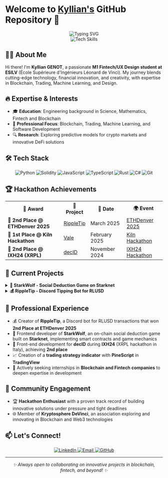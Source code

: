# Welcome to <a href="https://www.linkedin.com/in/kyllian-genot/">Kyllian's</a> GitHub Repository 🚀

<div align="center">
  <img src="https://readme-typing-svg.herokuapp.com?font=Fira+Code&size=32&duration=2800&pause=2000&color=A275E3&center=true&vCenter=true&width=940&lines=Blockchain+Developer+%7C+Fintech+Engineer;Multiple+Hackathons+Winner;Building+Web3+Solutions+for+the+Future" alt="Typing SVG" />
  <br/>
  <img src="https://skillicons.dev/icons?i=solidity,javascript,typescript,rust,react" alt="Tech Skills" />
</div>

## 👨‍💻 About Me

Hi there! I'm **Kyllian GENOT**, a passionate **M1 Fintech/UX Design student at ESILV** (École Supérieure d'Ingénieurs Léonard de Vinci). My journey blends cutting-edge technology, financial innovation, and creativity, with expertise in Blockchain, Trading, Machine Learning, and Design.

## 🔥 Expertise & Interests

- 🎓 **Education**: Engineering background in Science, Mathematics, Fintech and Blockchain
- 🏦 **Professional Focus**: Blockchain, Trading, Machine Learning, and Software Development
- 🔍 **Research**: Exploring predictive models for crypto markets and innovative DeFi solutions

## 🛠️ Tech Stack

<p align="center">
  <img src="https://img.shields.io/badge/Python-3776AB?style=for-the-badge&logo=python&logoColor=white" alt="Python" />
  <img src="https://img.shields.io/badge/Solidity-363636?style=for-the-badge&logo=solidity&logoColor=white" alt="Solidity" />
  <img src="https://img.shields.io/badge/JavaScript-F7DF1E?style=for-the-badge&logo=javascript&logoColor=black" alt="JavaScript" />
  <img src="https://img.shields.io/badge/TypeScript-007ACC?style=for-the-badge&logo=typescript&logoColor=white" alt="TypeScript" />
  <img src="https://img.shields.io/badge/Rust-000000?style=for-the-badge&logo=rust&logoColor=white" alt="Rust" />
  <img src="https://img.shields.io/badge/C%23-239120?style=for-the-badge&logo=c-sharp&logoColor=white" alt="C#" />
  <img src="https://img.shields.io/badge/Git-F05032?style=for-the-badge&logo=git&logoColor=white" alt="Git" />
</p>

## 🏆 Hackathon Achievements

<table>
  <tr>
    <th>🏅 Award</th>
    <th>🚀 Project</th>
    <th>📅 Date</th>
    <th>🌍 Event</th>
  </tr>
  <tr>
    <td>🥈 <b>2nd Place @ ETHDenver 2025</b></td>
    <td><a href="https://github.com/KyllianGenot/RippleTip">RippleTip</a></td>
    <td>March 2025</td>
    <td><a href="https://ethdenver2025.devfolio.co/projects">ETHDenver 2025</a></td>
  </tr>
  <tr>
    <td>🥇 <b>1st Place @ Kiln Hackathon</b></td>
    <td><a href="https://github.com/KyllianGenot/Vale">Vale</a></td>
    <td>February 2025</td>
    <td><a href="https://www.kiln.fi/">Kiln Hackathon</a></td>
  </tr>
  <tr>
    <td>🥈 <b>2nd Place @ IXH24 (XRPL)</b></td>
    <td><a href="https://github.com/KyllianGenot/decID">decID</a></td>
    <td>November 2024</td>
    <td><a href="https://www.xrpl-commons.org/hackathons/ixh24-italian-xrpl-hackathon-2024">IXH24 Hackathon</a></td>
  </tr>
</table>

## 🚀 Current Projects

<details>
<summary><b>🐺 StarkWolf - Social Deduction Game on Starknet</b></summary>
<br>
Developing <b>StarkWolf</b>, an on-chain version of the classic Werewolf game built on Starknet. This project combines blockchain technology with social deduction gameplay, featuring:
<ul>
<li>Dynamic role creation and game systems</li>
<li>Automated player interaction and timing mechanisms</li>
<li>Integrated betting system using STRK tokens</li>
<li>Frontend built with React.js and Tauri</li>
<li>GraphQL for backend-frontend communication</li>
</ul>
StarkWolf represents the intersection of blockchain gaming, social mechanics, and financial incentives in a fully on-chain experience.
</details>

<details>
<summary><b>💰 RippleTip - Discord Tipping Bot for RLUSD</b></summary>
<br>
Building <b>RippleTip</b>, a comprehensive Discord bot that enables seamless RLUSD transactions within communities:
<ul>
<li>Send and receive RLUSD tokens directly through Discord commands</li>
<li>Integrated wallet management system</li>
<li>PayMaster contract for gas-free transactions</li>
<li>Built-in lottery and reward systems</li>
<li>User-friendly transaction history and statistics</li>
</ul>
This project aims to boost RLUSD adoption by bringing stablecoin-powered payments to millions of Discord users.
</details>

## 💼 Professional Experience

- 💰 Creator of **RippleTip**, a Discord bot for RLUSD transactions that won **2nd Place at ETHDenver 2025**
- 🐺 Frontend developer of **StarkWolf**, an on-chain social deduction game built on **Starknet**, implementing smart contracts and game mechanics
- 🥈 Front-end development for **decID** during **IXH24** (XRPL hackathon in Italy), achieving **2nd place**
- 📈 Creation of a **trading strategy indicator** with **PineScript** in **TradingView**
- 🔎 Actively seeking internships in **Blockchain and Fintech companies** to deepen expertise in development

## 🌱 Community Engagement

- 🏆 **Hackathon Enthusiast** with a proven track record of building innovative solutions under pressure and tight deadlines
- 🌐 Member of **Kryptosphere DeVinci**, an association exploring and innovating in Blockchain and Web3 technologies

## 📫 Let's Connect!

<p align="center">
  <a href="https://www.linkedin.com/in/kyllian-genot/">
    <img src="https://img.shields.io/badge/LinkedIn-0077B5?style=for-the-badge&logo=linkedin&logoColor=white" alt="LinkedIn" />
  </a>
  <a href="mailto:kygenot@gmail.com">
    <img src="https://img.shields.io/badge/Email-D14836?style=for-the-badge&logo=gmail&logoColor=white" alt="Email" />
  </a>
  <a href="https://github.com/KyllianGenot">
    <img src="https://img.shields.io/badge/GitHub-100000?style=for-the-badge&logo=github&logoColor=white" alt="GitHub" />
  </a>
</p>

---

<p align="center">
  <i>✨ Always open to collaborating on innovative projects in blockchain, fintech, and beyond! ✨</i>
</p>
